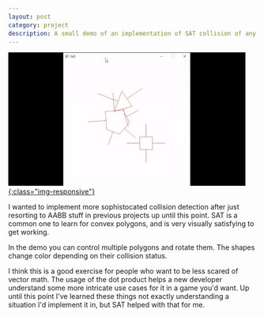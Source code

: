 ```yaml
---
layout: post
category: project
description: A small demo of an implementation of SAT collision of any convex polygons.
---
```


[ ![preview3](/assets/sat_preview.gif){:class="img-responsive"} ](https://youtu.be/TX0AjeiljTw?si=xjHYhMu6p5JKCcFl)

I wanted to implement more sophistocated collision detection after just resorting to AABB stuff in previous projects up until this point. SAT is a common one to learn for convex polygons, and is very visually satisfying to get working.

In the demo you can control multiple polygons and rotate them. The shapes change color depending on their collision status.

I think this is a good exercise for people who want to be less scared of vector math. The usage of the dot product helps a new developer understand some more intricate use cases for it in a game you'd want. Up until this point I've learned these things not exactly understanding a situation I'd implement it in, but SAT helped with that for me.
